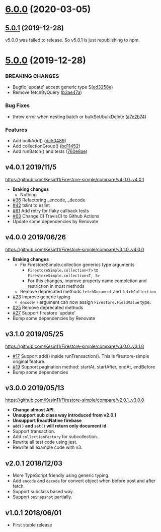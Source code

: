 # [6.0.0](https://github.com/Kesin11/Firestore-simple/compare/v5.0.1...v6.0.0) (2020-03-05)



## [5.0.1](https://github.com/Kesin11/Firestore-simple/compare/v5.0.0...v5.0.1) (2019-12-28)

v5.0.0 was failed to release. So v5.0.1 is just republishing to npm.

# [5.0.0](https://github.com/Kesin11/Firestore-simple/compare/v4.0.1...v5.0.0) (2019-12-28)

### BREAKING CHANGES

* Bugfix 'update' accept generic type S([ed3258e](https://github.com/Kesin11/Firestore-simple/commit/ed3258e8728d54c2324a8ed9be558ce3e544a406))
* Remove fetchByQuery ([b3ae47a](https://github.com/Kesin11/Firestore-simple/commit/b3ae47a9638d699cc0e822402dab8a94c34f796b))

### Bug Fixes

* throw error when nesting batch or bulkSet/bulkDelete ([a7e2b74](https://github.com/Kesin11/Firestore-simple/commit/a7e2b74aeec7cb1058bbfb0cd0f9e36bbffb2c97))


### Features

* Add bulkAdd() ([dc50489](https://github.com/Kesin11/Firestore-simple/commit/dc50489dbe51c31f694979f441662c4668cc0010))
* Add collectionGroup() ([bd11452](https://github.com/Kesin11/Firestore-simple/commit/bd11452ccbba62b0294e0c7f0f72e1c398a685b9))
* Add runBatch() and tests ([760e8ae](https://github.com/Kesin11/Firestore-simple/commit/760e8aefb2d8d85561f914df6efc7ec5bee5a7a0))


## v4.0.1 2019/11/5
https://github.com/Kesin11/Firestore-simple/compare/v4.0.0..v4.0.1

- **Braking changes**
  - Nothing
- [#36](https://github.com/Kesin11/Firestore-simple/pull/36) Refactoring _encode, _decode
- [#42](https://github.com/Kesin11/Firestore-simple/pull/42) tslint to eslint
- [#61](https://github.com/Kesin11/Firestore-simple/pull/61) Add retry for flaky callback tests
- [#63](https://github.com/Kesin11/Firestore-simple/pull/63) Change CI TravisCI to Github Actions
- Update some dependencies by Renovate

## v4.0.0 2019/06/26
https://github.com/Kesin11/Firestore-simple/compare/v3.1.0..v4.0.0

- **Braking changes**
  - Fix FirestoreSimple.collection generics type arguments
    - `FirestoreSimple.collection<T>` to `FirestoreSimple.collection<T, S>`
    - For this changes, improve property name completion and restriction in most methods
  - Remove deprecated methods `fetchDocument` and `fetchCollection`
- [#23](https://github.com/Kesin11/Firestore-simple/pull/23) Improve generic typing
  - `encode()` argument can now assign `Firestore.FieldValue` type.
- [#25](https://github.com/Kesin11/Firestore-simple/pull/25) Remove deprecated methods
- [#27](https://github.com/Kesin11/Firestore-simple/pull/27) Support firestore 'update'
- Bump some dependencies by Renovate

## v3.1.0 2019/05/25
https://github.com/Kesin11/Firestore-simple/compare/v3.0.0..v3.1.0

- [#17](https://github.com/Kesin11/Firestore-simple/pull/17) Support add() inside runTransaction(). This is firestore-simple original feature.
- [#19](https://github.com/Kesin11/Firestore-simple/pull/19) Support pagination method: startAt, startAfter, endAt, endBefore
- Bump some dependencies

## v3.0.0 2019/05/13
https://github.com/Kesin11/Firestore-simple/compare/v2.0.1..v3.0.0

- **Change almost API.**
- **Unsupport sub class way introduced from v2.0.1**
- **Unsupport ReactNative firebase**
- **`add()` and `set()` will return only document id**
- Support transaction.
- Add `collectionFactory` for subcollection.
- Rewrite all test code using jest.
- Rewrite all example code with v3.

## v2.0.1 2018/12/03
- More TypeScript friendly using generic typing.
- Add `encode` and `decode` for convert object when before post and after fetch.
- Support subclass based way.
- Support `onSnapshot` partially.

## v1.0.1 2018/06/01
- First stable release